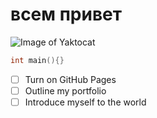 # всем привет 
![Image of Yaktocat](https://octodex.github.com/images/yaktocat.png)
```c++
int main(){}
```
- [ ] Turn on GitHub Pages
- [ ] Outline my portfolio
- [ ] Introduce myself to the world
